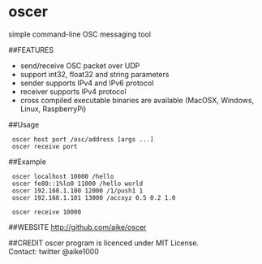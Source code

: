 oscer
====
simple command-line OSC messaging tool

##FEATURES
- send/receive OSC packet over UDP
- support int32, float32 and string parameters
- sender supports IPv4 and IPv6 protocol
- receiver supports IPv4 protocol
- cross compiled executable binaries are available (MacOSX, Windows, Linux, RaspberryPi)

##Usage
```
 oscer host port /osc/address [args ...]
 oscer receive port
```

##Example
```
 oscer localhost 10000 /hello
 oscer fe80::1%lo0 11000 /hello world
 oscer 192.168.1.100 12000 /1/push1 1
 oscer 192.168.1.101 13000 /accxyz 0.5 0.2 1.0

 oscer receive 10000
```

##WEBSITE
http://github.com/aike/oscer

##CREDIT
oscer program is licenced under MIT License.  
Contact: twitter @aike1000

